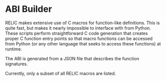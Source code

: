 ABI Builder
============

RELIC makes extensive use of C macros for function-like definitions. This is quite fast, but makes it nearly impossible to interface with from Python. These scripts perform straightforward C code generation that creates proper C function entry points so that macro functions can be accessed from Python (or any other  language that seeks to access these functions) at runtime.

The ABI is generated from a JSON file that describes the function signatures.

Currently, only a subset of all RELIC macros are listed.
